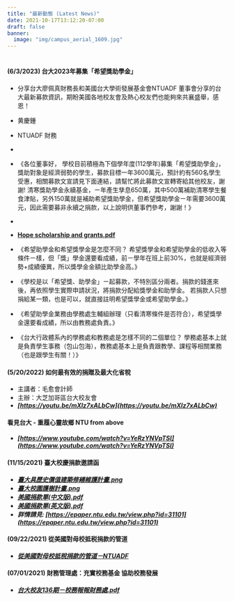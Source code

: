 ```yaml
---
title: "最新動態 (Latest News)"
date: 2021-10-17T13:12:20-07:00
draft: false
banner:
  image: "img/campus_aerial_1609.jpg"
---
```

#
#### (6/3/2023) 台大2023年募集「希望獎助學金」
  - 分享台大廖佩真財務長和美國台大學術發展基金會NTUADF 董事會分享的台大最新募款資訊，期盼美國各地校友會及熱心校友們也能夠來共襄盛舉，感恩！
  - 黄慶鍾
  - NTUADF 財務
  - 
  - 《各位董事好，
學校目前積極為下個學年度(112學年)募集「希望獎助學金」，獎助對象是經濟弱勢的學生，募款目標一年3600萬元，預計約有560名學生受惠，相關募款文宣請見下面連結，請幫忙將此募款文宣轉寄給其他校友，謝謝!
清寒獎助學金永續基金，ㄧ年產生孳息650萬，其中500萬補助清寒學生餐食津貼，另外150萬就是補助希望獎助學金，但希望獎助學金ㄧ年需要3600萬元，因此需要募非永續之捐款，以上說明供董事們參考，謝謝！》
  - 
  - **[Hope scholarship and grants.pdf](https://homepage.ntu.edu.tw/~ntufinance/more/Hope%20scholarship%20and%20grants.pdf)**
  - 《希望助學金和希望獎學金是怎麼不同？
希望獎學金和希望助學金的低收入等條件ㄧ樣，但「獎」學金還要看成績，前ㄧ學年在班上前30%，也就是經濟弱勢+成績優異，所以獎學金金額比助學金高。》

  - 《學校是以「希望獎、助學金」ㄧ起募款，不特別區分兩者。捐款的錢進來後，再依照學生實際申請狀況，將捐款分配給獎學金和助學金。
若捐款人只想捐給某一類，也是可以，就直接註明希望獎學金或希望助學金。》

  - 《希望助學金業務由學務處生輔組辦理（只看清寒條件是否符合），希望獎學金還要看成績，所以由教務處負責。》

  - 《台大行政體系內的學務處和教務處是怎樣不同的二個單位？
學務處基本上就是負責學生事務（包山包海），教務處基本上是負責跟教學、課程等相關業務（也是跟學生有關！）》

#### (5/20/2022) 如何最有效的捐贈及最大化省稅
  - 主講者：毛愈會計師
  - 主辦：大芝加哥區台大校友會
  - ***[https://youtu.be/mXlz7xALbCw](https://youtu.be/mXlz7xALbCw)***

#### 看見台大 - 重履心靈故鄉 NTU from above
  - ***[https://www.youtube.com/watch?v=YeRzYNVpTSI](https://www.youtube.com/watch?v=YeRzYNVpTSI)***

#### (11/15/2021) 臺大校慶捐款邀請函
  - ***[臺大具歷史價值建築修繕維護計畫.png](https://www.ntuadf.org/files/三折頁新版彈簧二折(第二版)-02-01.png)***
  - ***[臺大校園護樹計畫.png](https://www.ntuadf.org/files/三折頁新版彈簧二折(第二版)-02-02.png)***
  - ***[美國捐款單(中文版).pdf](https://www.ntuadf.org/files/美國中文版捐款單.pdf)***
  - ***[美國捐款單(英文版).pdf](https://www.ntuadf.org/files/美國捐款單(英文版).pdf)***
  - ***詳情請見: [https://epaper.ntu.edu.tw/view.php?id=31101](https://epaper.ntu.edu.tw/view.php?id=31101)***

#### (09/22/2021) 從美國對母校抵税捐款的管道
  -   ***[從美國對母校抵稅捐款的管道－NTUADF](https://www.ntuadf.org/files/NTUADF_Donation_Reminder_2021.pdf)***

#### (07/01/2021) 財務管理處：充實校務基金 協助校務發展
  - ***[台大校友136期－校務報報財務處.pdf](https://www.ntuadf.org/files/台大校友136期－校務報報財務處.pdf)***
